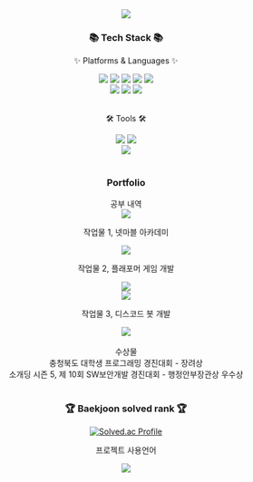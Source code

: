 <div align=center>
	<img src="https://capsule-render.vercel.app/api?type=waving&color=auto&height=200&section=header&text=!@!!!&fontSize=90" />	
</div>
<div align=center>
	<h3>📚 Tech Stack 📚</h3>
	<p>✨ Platforms & Languages ✨</p>
</div>
<div align="center">
	<img src = "https://img.shields.io/badge/Java-007396.svg?&style=for-the-badge&logo=Java&logoColor=white"/>
	<img src = "https://img.shields.io/badge/Python-3776AB.svg?&style=for-the-badge&logo=Python&logoColor=white"/>
	<img src = "https://img.shields.io/badge/mysql-4479A1.svg?&style=for-the-badge&logo=mysql&logoColor=white"/>
	<img src = "https://img.shields.io/badge/unity-FFFFFF.svg?&style=for-the-badge&logo=unity&logoColor=black"/>
	<img src = "https://img.shields.io/badge/spring-6DB33F.svg?&style=for-the-badge&logo=spring&logoColor=white"/><br>
	<img src = "https://img.shields.io/badge/html5-E34F26.svg?&style=for-the-badge&logo=html5&logoColor=white"/>
	<img src = "https://img.shields.io/badge/css3-1572B6.svg?&style=for-the-badge&logo=css3&logoColor=white"/>
	<img src = "https://img.shields.io/badge/javascript-F7DF1E.svg?&style=for-the-badge&logo=javascript&logoColor=white"/>
</div>
<br>
<div align=center>
	<p>🛠 Tools 🛠</p>
</div>
<div align=center>
	<img src="https://img.shields.io/badge/Eclipse%20IDE-2C2255?style=flat&logo=EclipseIDE&logoColor=white" />
	<img src="https://img.shields.io/badge/Visual%20Studio%20Code-007ACC?style=flat&logo=VisualStudioCode&logoColor=white" />
	<br>
	<img src="https://img.shields.io/badge/GitHub-181717?style=flat&logo=GitHub&logoColor=white" />
</div>
<br>
<div align=center>
	<h3>Portfolio</h3>
	</div>
<div align=center>
	공부 내역<br>
	<a href = "https://creeper0809.notion.site/bdfe0ecfa83f452bb9c5401f0f931a92?v=7d14171d4933409b9d633ed00fce90b2">
		<img src = "https://img.shields.io/badge/notion-000000.svg?&style=for-the-badge&logo=notion&logoColor=white"/>
	</a><br>
	<p>작업물 1, 넷마블 아카데미</p>
	<a href = "https://www.youtube.com/watch?v=ZWOrBwm8rQQ">
		<img src = "https://img.shields.io/badge/youtube-FF0000.svg?&style=for-the-badge&logo=youtube&logoColor=white"/>
	</a><br>
	<p>작업물 2, 플래포머 게임 개발</p>
	<a href = "https://youtu.be/T_MXIU2IhgE">
		<img src = "https://img.shields.io/badge/youtube-FF0000.svg?&style=for-the-badge&logo=youtube&logoColor=white"/>
	</a><br>
	<a href = "https://creeper0809.notion.site/Underlier-4aec2f716cff41a7b8f6509c1e35672d">
		<img src = "https://img.shields.io/badge/notion-000000.svg?&style=for-the-badge&logo=notion&logoColor=white"/>
	</a><br>
	<p>작업물 3, 디스코드 봇 개발</p>
	<a href = "https://creeper0809.notion.site/PSN-a75b4e2f6bd84851ae3b2c78e381b73a">
		<img src = "https://img.shields.io/badge/notion-000000.svg?&style=for-the-badge&logo=notion&logoColor=white"/>
	</a><br>
	<br>수상물<br>
	충청북도 대학생 프로그래밍 경진대회 - 장려상<br>
소개딩 시즌 5, 제 10회 SW보안개발 경진대회 - 행정안부장관상 우수상
</div>
<div align=center>
<br>
	<h3>🏆 Baekjoon solved rank 🏆</h3>
	
[![Solved.ac Profile](http://mazassumnida.wtf/api/v2/generate_badge?boj=creeper0809)](https://solved.ac/creeper0809)
	<p>프로젝트 사용언어</p>
	<img src="https://github-readme-stats.vercel.app/api/top-langs/?username=creeper0809&layout=compact">
	<br>
</div>
